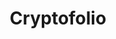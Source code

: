 ---
title: "Cryptofolio"
description: "Crypto-currency investment portfolio tracker"
type: "project"
demo: "https://cryptofolio-demo.netlify.com"
github: "https://github.com/kdelalic/cryptofolio"
tech: 
  - ReactJS
  - Material UI
  - Socket.io
  - Firebase
tags:
  - react
  - firebase
  - socket.io
  - investing
  - crypto-currency
  - portfolio tracker
---